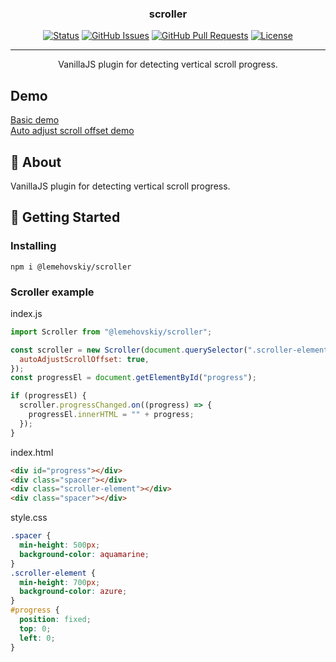 <h3 align="center">scroller</h3>

<div align="center">

[![Status](https://img.shields.io/badge/status-active-success.svg)]()
[![GitHub Issues](https://img.shields.io/github/issues/lemehovskiy/scroller.svg)](https://github.com/lemehovskiy/scroller/issues)
[![GitHub Pull Requests](https://img.shields.io/github/issues-pr/lemehovskiy/scroller.svg)](https://github.com/lemehovskiy/scroller/pulls)
[![License](https://img.shields.io/badge/license-MIT-blue.svg)](/LICENSE)

</div>

---

<p align="center">
    VanillaJS plugin for detecting vertical scroll progress.
</p>

## Demo <a name="demo"></a>

[Basic demo](https://codesandbox.io/p/devbox/lemehovskiy-scroller-basic-demo-63fxc8)<br>
[Auto adjust scroll offset demo](https://codesandbox.io/p/devbox/lemehovskiy-scroller-auto-adjust-scroll-offset-demo-fgfwh4)

## 🧐 About <a name = "about"></a>

VanillaJS plugin for detecting vertical scroll progress.

## 🏁 Getting Started <a name = "getting_started"></a>

### Installing

```
npm i @lemehovskiy/scroller
```

### Scroller example

index.js

```js
import Scroller from "@lemehovskiy/scroller";

const scroller = new Scroller(document.querySelector(".scroller-element"), {
  autoAdjustScrollOffset: true,
});
const progressEl = document.getElementById("progress");

if (progressEl) {
  scroller.progressChanged.on((progress) => {
    progressEl.innerHTML = "" + progress;
  });
}

```

index.html

```html
<div id="progress"></div>
<div class="spacer"></div>
<div class="scroller-element"></div>
<div class="spacer"></div>
```

style.css

```css
.spacer {
  min-height: 500px;
  background-color: aquamarine;
}
.scroller-element {
  min-height: 700px;
  background-color: azure;
}
#progress {
  position: fixed;
  top: 0;
  left: 0;
}
```
